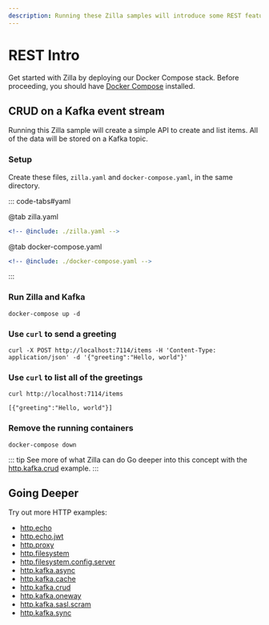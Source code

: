 ```yaml
---
description: Running these Zilla samples will introduce some REST features.
---
```


# REST Intro

Get started with Zilla by deploying our Docker Compose stack. Before proceeding, you should have [Docker Compose](https://docs.docker.com/compose/gettingstarted/) installed.

## CRUD on a Kafka event stream

Running this Zilla sample will create a simple API to create and list items. All of the data will be stored on a Kafka topic.

### Setup

Create these files, `zilla.yaml` and `docker-compose.yaml`, in the same directory.

::: code-tabs#yaml

@tab zilla.yaml

```yaml {28,32-33,35,39-40}
<!-- @include: ./zilla.yaml -->
```

@tab docker-compose.yaml

```yaml
<!-- @include: ./docker-compose.yaml -->
```

:::

### Run Zilla and Kafka

```bash:no-line-numbers
docker-compose up -d
```

### Use `curl` to send a greeting

```bash:no-line-numbers
curl -X POST http://localhost:7114/items -H 'Content-Type: application/json' -d '{"greeting":"Hello, world"}'
```

### Use `curl` to list all of the greetings

```bash:no-line-numbers
curl http://localhost:7114/items
```

```output:no-line-numbers
[{"greeting":"Hello, world"}]
```

### Remove the running containers

```bash:no-line-numbers
docker-compose down
```

::: tip See more of what Zilla can do
Go deeper into this concept with the [http.kafka.crud](https://github.com/aklivity/zilla-examples/tree/main/http.kafka.crud) example.
:::

## Going Deeper

Try out more HTTP examples:

- [http.echo](https://github.com/aklivity/zilla-examples/tree/main/http.echo)
- [http.echo.jwt](https://github.com/aklivity/zilla-examples/tree/main/http.echo.jwt)
- [http.proxy](https://github.com/aklivity/zilla-examples/tree/main/http.proxy)
- [http.filesystem](https://github.com/aklivity/zilla-examples/tree/main/http.filesystem)
- [http.filesystem.config.server](https://github.com/aklivity/zilla-examples/tree/main/http.filesystem.config.server)
- [http.kafka.async](https://github.com/aklivity/zilla-examples/tree/main/http.kafka.async)
- [http.kafka.cache](https://github.com/aklivity/zilla-examples/tree/main/http.kafka.cache)
- [http.kafka.crud](https://github.com/aklivity/zilla-examples/tree/main/http.kafka.crud)
- [http.kafka.oneway](https://github.com/aklivity/zilla-examples/tree/main/http.kafka.oneway)
- [http.kafka.sasl.scram](https://github.com/aklivity/zilla-examples/tree/main/http.kafka.sasl.scram)
- [http.kafka.sync](https://github.com/aklivity/zilla-examples/tree/main/http.kafka.sync)

